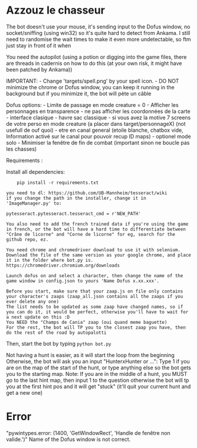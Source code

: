 # Azzouz le chasseur

The bot doesn't use your mouse, it's sending input to the Dofus window, no socket/sniffing (using win32) so it's quite hard to detect from Ankama. I still need to randomise the wait times to make it even more undetectable, so ftm just stay in front of it when 

You need the autopilot (using a potion or digging into the game files, there are threads in cadernis on how to do this (at your own risk, 
it might have been patched by Ankama))


IMPORTANT: 
    - Change 'targets/spell.png' by your spell icon.
    - DO NOT minimize the chrome or Dofus window, you can keep it running in the background but if you minimize it, the bot will pète un câble

Dofus options:
    - Limite de passage en mode creature = 0
    - Afficher les personnages en transparence
    - ne pas afficher les coordonnées de la carte
    - interface clasique
    - havre sac classique
    - si vous avez la motive 7 screens de votre perso en mode creature (a placer dans target/personnageX) (not usefull de ouf quoi)
    - etre en canal general (etoile blanche, chatbox vide, Information activé sur le canal pour pouvoir recup ID maps)
    - optionel mode solo
    - Minimiser la fenêtre de fin de combat (important sinon ne boucle pas les chasses)

Requirements : 

Install all dependencies:
```
    pip install -r requirements.txt
```

    you need to dl: https://github.com/UB-Mannheim/tesseract/wiki
    if you change the path in the installer, change it in 'ImageManager.py' to:
```
pytesseract.pytesseract.tesseract_cmd = r'NEW_PATH'
```

    You also need to add the french trained data if you're using the game in french, or the bot will have a hard time to differentiate between "Crâne de licorne" and "Corne de licorne" for eg, search for the github repo, ez.

    You need chrome and chromedriver download to use it with selenium.
    Download the file of the same version as your google chrome, and place it in the folder where bot.py is.
    https://chromedriver.chromium.org/downloads

    Launch dofus on and select a character, then change the name of the game window in config.json to yours 'Name Dofus x.xx.xxx'.

    Before you start, make sure that your zaap.js on file only contains your character's zaaps (zaap_all.json contains all the zaaps if you ever delete any one)
    The list needs to be updated as some zaap have changed names, so if you can do it, it would be perfect, otherwise you'll have to wait for a next update on this :D
    You NEED the "Champs de Cania" zaap (oui quand meme baguette)
    For the rest, the bot will TP you to the closest zaap you have, then do the rest of the road by autopalotti

Then, start the bot by typing ```python bot.py```

Not having a hunt is easier, as it will start the loop from the beginning
Otherwise, the bot will ask you an input "HunterxHunter or ...":
Type 1 if you are on the map of the start of the hunt, or type anything else so the bot gets you to the starting map.
Note: If you are in the middle of a hunt, you MUST go to the last hint map, then input 1 to the question otherwise the bot will tp you at the first hint pos and it will get "stuck" (it'll quit your current hunt and get a new one)

# Error
"pywintypes.error: (1400, 'GetWindowRect', 'Handle de fenêtre non valide.')"
Name of the Dofus window is not correct.